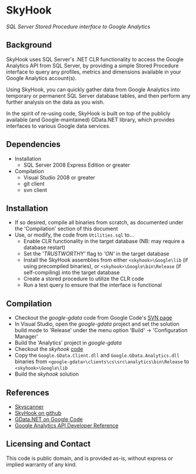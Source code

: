 ﻿SkyHook
===
*SQL Server Stored Procedure interface to Google Analytics*

Background
---
SkyHook uses SQL Server's .NET CLR functionality to access the Google Analytics API from SQL Server, by providing a simple Stored Procedure interface to query any profiles, metrics and dimensions available in your Google Analytics account(s).

Using SkyHook, you can quickly gather data from Google Analytics into temporary or permanent SQL Server database tables, and then perform any further analysis on the data as you wish.

In the spirit of re-using code, SkyHook is built on top of the publicly available (and Google-maintained) GData.NET library, which provides interfaces to various Google data services.

Dependencies
---

* Installation
  * SQL Server 2008 Express Edition or greater
* Compilation
  * Visual Studio 2008 or greater
  * git client
  * svn client

Installation
---

* If so desired, compile all binaries from scratch, as documented under the 'Compilation' section of this document
* Use, or modify, the code from `Utilities.sql` to...
  * Enable CLR functionality in the target database (NB: may require a database restart)
  * Set the *'TRUSTWORTHY'* flag to *'ON'* in the target database
  * Install the SkyHook assemblies from either `<skyhook>\Google\lib` (if using precompiled binaries), or `<skyhook>\Google\bin\Release` (if self-compiling) into the target database
  * Create a stored procedure to utilize the CLR code
  * Run a test query to ensure that the interface is functional

Compilation
---

* Checkout the *google-gdata* code from Google Code's [SVN page](http://code.google.com/apis/gdata/)
* In Visual Studio, open the *google-gdata* project and set the solution build mode to 'Release' under the menu option 'Build' -> 'Configuration Manager'
* Build the 'Analytics' project in *google-gdata*
* Checkout the *skyhook* [code](https://github.com/jayaddison/skyhook)
* Copy the `Google.GData.Client.dll` and `Google.GData.Analytics.dll` binaries from `<google-gdata>\clients\cs\src\analytics\bin\Release` to `<skyhook>\Google\lib`
* Build the *skyhook* solution

References
---

- [Skyscanner](http://www.skyscanner.net/)
- [SkyHook on github](https://github.com/jayaddison/skyhook)
- [GData.NET on Google Code](http://code.google.com/apis/gdata/)
- [Google Analytics API Developer Reference](http://code.google.com/apis/analytics/docs/)

Licensing and Contact
---
This code is public domain, and is provided as-is, without express or implied warranty of any kind.